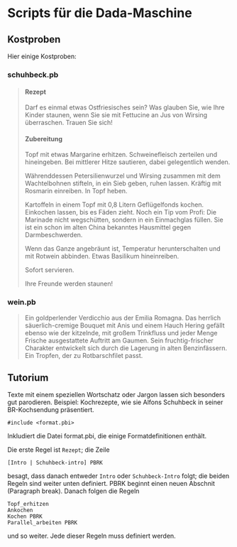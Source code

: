 # Scripts für die Dada-Maschine

## Kostproben

Hier einige Kostproben:

### schuhbeck.pb

> #### Rezept 
>
> Darf es einmal etwas Ostfriesisches sein? Was glauben Sie, wie Ihre Kinder
> staunen, wenn Sie sie mit Fettucine an Jus von Wirsing überraschen. Trauen
> Sie sich!
>
> #### Zubereitung 
>
> Topf mit etwas Margarine erhitzen. Schweinefleisch zerteilen und
> hineingeben.  Bei mittlerer Hitze sautieren, dabei gelegentlich wenden.
>
> Währenddessen Petersilienwurzel und Wirsing zusammen mit dem Wachtelbohnen
> stifteln, in ein Sieb geben, ruhen lassen. Kräftig mit Rosmarin
> einreiben. In Topf heben.
>
> Kartoffeln in einem Topf mit 0,8 Litern Geflügelfonds kochen. Einkochen
> lassen, bis es Fäden zieht. Noch ein Tip vom Profi: Die Marinade nicht
> wegschütten, sondern in ein Einmachglas füllen. Sie ist ein schon im alten
> China bekanntes Hausmittel gegen Darmbeschwerden.
>
> Wenn das Ganze angebräunt ist, Temperatur herunterschalten und mit Rotwein
> abbinden. Etwas Basilikum hineinreiben.
>
> Sofort servieren. 
>
> Ihre Freunde werden staunen!

### wein.pb

> Ein goldperlender Verdicchio aus der Emilia Romagna. Das herrlich
> säuerlich-cremige Bouquet mit Anis und einem Hauch Hering gefällt ebenso wie
> der kitzelnde, mit großem Trinkfluss und jeder Menge Frische ausgestattete
> Auftritt am Gaumen. Sein fruchtig-frischer Charakter entwickelt sich durch
> die Lagerung in alten Benzinfässern. Ein Tropfen, der zu Rotbarschfilet
> passt.

## Tutorium

Texte mit einem speziellen Wortschatz oder Jargon lassen sich besonders gut
parodieren. Beispiel: Kochrezepte, wie sie Alfons Schuhbeck in seiner
BR-Kochsendung präsentiert.

    #include <format.pbi>

Inkludiert die Datei format.pbi, die einige Formatdefinitionen enthält.

Die erste Regel ist `Rezept`; die Zeile

	[Intro | Schuhbeck-intro] PBRK

besagt, dass danach entweder `Intro` oder `Schuhbeck-Intro` folgt; die beiden
Regeln sind weiter unten definiert. PBRK beginnt einen neuen Abschnit
(Paragraph break). Danach folgen die Regeln

	Topf_erhitzen
	Ankochen
	Kochen PBRK
	Parallel_arbeiten PBRK

und so weiter. Jede dieser Regeln muss definiert werden.
